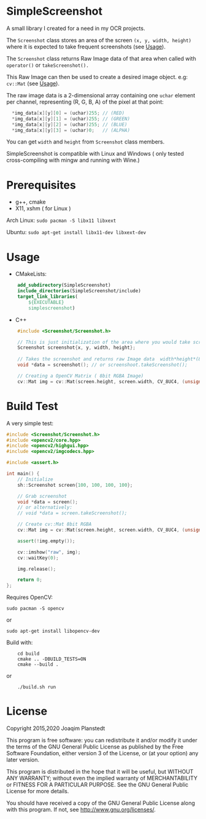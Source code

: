 SimpleScreenshot
================
A small library I created for a need in my OCR projects.

The `Screenshot` class stores an area of the screen `(x, y, width, height)` where it is expected to take frequent screenshots (see [Usage](#usage)).

The `Screenshot` class returns Raw Image data of that area when called with `operator()` or `takeScreenshot().`

This Raw Image can then be used to create a desired image object.
e.g: `cv::Mat` (see [Usage](#usage)).

The raw image data is a 2-dimensional array containing one `uchar` element per channel, representing (R, G, B, A) of the pixel at that point:

```cpp
  *img_data[x][y][0] = (uchar)255; // (RED)
  *img_data[x][y][1] = (uchar)255; // (GREEN)
  *img_data[x][y][2] = (uchar)255; // (BLUE)
  *img_data[x][y][3] = (uchar)0;   // (ALPHA)
```

You can get `width` and `height` from `Screenshot` class members.

SimpleScreenshot is compatible with Linux and Windows ( only tested cross-compiling with mingw and running with Wine.)

Prerequisites
=============
* g++, cmake
* X11, xshm ( for Linux )

Arch Linux:
    ```
    sudo pacman -S libx11 libxext
    ```

Ubuntu:
    ```
    sudo apt-get install libx11-dev libxext-dev
    ```

Usage
=====

* CMakeLists:

```cmake
    add_subdirectory(SimpleScreenshot)
    include_directories(SimpleScreenshot/include)
    target_link_libraries(
        ${EXECUTABLE}
        simplescreenshot)
```

* C++
```cpp
    #include <Screenshot/Screenshot.h>

    // This is just initialization of the area where you would take screenshots
    Screenshot screenshot{x, y, width, height};
    
    // Takes the screenshot and returns raw Image data  width*height*(8bits RGBA)
    void *data = screenshot(); // or screenshoot.takeScreenshot();

    // Creating a OpenCV Matrix ( 8bit RGBA Image)
    cv::Mat img = cv::Mat(screen.height, screen.width, CV_8UC4, (unsigned char*)data);
```
Build Test
==========
A very simple test:
```cpp
#include <Screenshot/Screenshot.h>
#include <opencv2/core.hpp>
#include <opencv2/highgui.hpp>
#include <opencv2/imgcodecs.hpp>

#include <assert.h>

int main() {
    // Initialize
    sh::Screenshot screen{100, 100, 100, 100};

    // Grab screenshot
    void *data = screen();
    // or alternatively:
    // void *data = screen.takeScreenshot();

    // Create cv::Mat 8bit RGBA
    cv::Mat img = cv::Mat(screen.height, screen.width, CV_8UC4, (unsigned char*)data);

    assert(!img.empty());

    cv::imshow("raw", img);
    cv::waitKey(0);

    img.release();

    return 0;
};
```

Requires OpenCV:

```sudo pacman -S opencv```

or

```sudo apt-get install libopencv-dev```

Build with:
```
    cd build
    cmake .. -DBUILD_TESTS=ON
    cmake --build .
```
or
```
    ./build.sh run
```

License
=======

Copyright 2015,2020 Joaqim Planstedt

This program is free software: you can redistribute it and/or modify
it under the terms of the GNU General Public License as published by
the Free Software Foundation, either version 3 of the License, or
(at your option) any later version.

This program is distributed in the hope that it will be useful,
but WITHOUT ANY WARRANTY; without even the implied warranty of
MERCHANTABILITY or FITNESS FOR A PARTICULAR PURPOSE.  See the
GNU General Public License for more details.

You should have received a copy of the GNU General Public License
along with this program.  If not, see <http://www.gnu.org/licenses/>.
